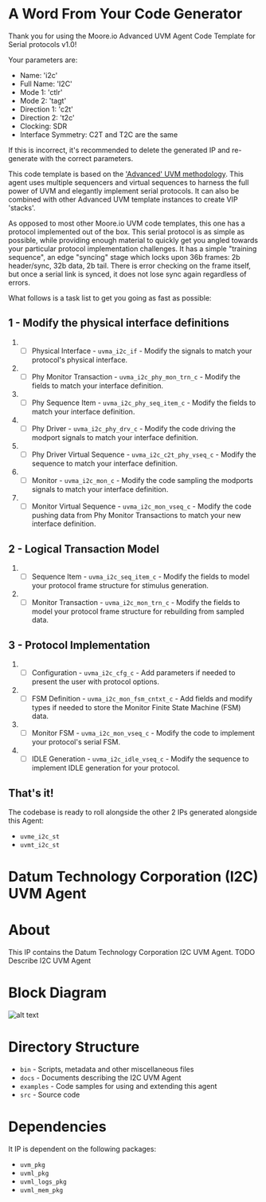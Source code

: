 # A Word From Your Code Generator
Thank you for using the Moore.io Advanced UVM Agent Code Template for Serial protocols v1.0!

Your parameters are:
* Name: 'i2c'
* Full Name: 'I2C'
* Mode 1: 'ctlr'
* Mode 2: 'tagt'
* Direction 1: 'c2t'
* Direction 2: 't2c'
* Clocking: SDR
* Interface Symmetry: C2T and T2C are the same

If this is incorrect, it's recommended to delete the generated IP and re-generate with the correct parameters.

This code template is based on the ['Advanced' UVM methodology](https://www.linkedin.com/pulse/advanced-uvm-brian-hunter/).
This agent uses multiple sequencers and virtual sequences to harness the full power of UVM and elegantly implement serial
protocols.  It can also be combined with other Advanced UVM template instances to create VIP 'stacks'.

As opposed to most other Moore.io UVM code templates, this one has a protocol implemented out of the box.
This serial protocol is as simple as possible, while providing enough material to quickly get you angled towards your particular
protocol implementation challenges.  It has a simple "training sequence", an edge "syncing" stage which locks upon 36b
frames:  2b header/sync, 32b data, 2b tail.  There is error checking on the frame itself, but once a serial link is
synced, it does not lose sync again regardless of errors.

What follows is a task list to get you going as fast as possible:

 ## 1 - Modify the physical interface definitions
 1. - [ ] Physical Interface - `uvma_i2c_if` - Modify the signals to match your protocol's physical interface.
 1. - [ ] Phy Monitor Transaction - `uvma_i2c_phy_mon_trn_c` - Modify the fields to match your interface definition.
 1. - [ ] Phy Sequence Item - `uvma_i2c_phy_seq_item_c` - Modify the fields to match your interface definition.
 1. - [ ] Phy Driver - `uvma_i2c_phy_drv_c` - Modify the code driving the modport signals to match your interface definition.
 1. - [ ] Phy Driver Virtual Sequence - `uvma_i2c_c2t_phy_vseq_c` - Modify the sequence to match your interface definition.
 1. - [ ] Monitor - `uvma_i2c_mon_c` - Modify the code sampling the modports signals to match your interface definition.
 1. - [ ] Monitor Virtual Sequence - `uvma_i2c_mon_vseq_c` - Modify the code pushing data from Phy Monitor Transactions to match your new interface definition.

 ## 2 - Logical Transaction Model
 1. - [ ] Sequence Item - `uvma_i2c_seq_item_c` - Modify the fields to model your protocol frame structure for stimulus generation.
 1. - [ ] Monitor Transaction - `uvma_i2c_mon_trn_c` - Modify the fields to model your protocol frame structure for rebuilding from sampled data.

 ## 3 - Protocol Implementation
 1. - [ ] Configuration - `uvma_i2c_cfg_c` - Add parameters if needed to present the user with protocol options.
 1. - [ ] FSM Definition - `uvma_i2c_mon_fsm_cntxt_c` - Add fields and modify types if needed to store the Monitor Finite State Machine (FSM) data.
 1. - [ ] Monitor FSM - `uvma_i2c_mon_vseq_c` - Modify the code to implement your protocol's serial FSM.
 1. - [ ] IDLE Generation - `uvma_i2c_idle_vseq_c` - Modify the sequence to implement IDLE generation for your protocol.

## That's it!
The codebase is ready to roll alongside the other 2 IPs generated alongside this Agent:
* `uvme_i2c_st`
* `uvmt_i2c_st`




# Datum Technology Corporation (I2C) UVM Agent

# About
This IP contains the Datum Technology Corporation I2C UVM Agent.
TODO Describe I2C UVM Agent

# Block Diagram
![alt text](./docs/agent_block_diagram.png "I2C UVM Agent Block Diagram")

# Directory Structure
* `bin` - Scripts, metadata and other miscellaneous files
* `docs` - Documents describing the I2C UVM Agent
* `examples` - Code samples for using and extending this agent
* `src` - Source code


# Dependencies
It IP is dependent on the following packages:

* `uvm_pkg`
* `uvml_pkg`
* `uvml_logs_pkg`
* `uvml_mem_pkg`